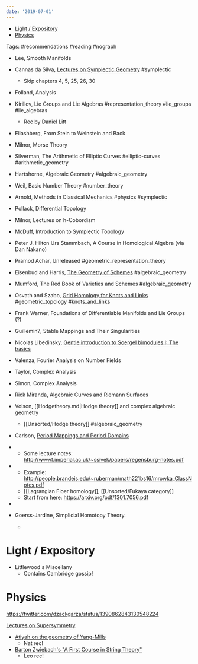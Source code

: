 ```yaml
---
date: '2019-07-01'
---
```


-   [Light / Expository](#light-expository)
-   [Physics](#physics)














Tags: \#recommendations \#reading \#nograph

-   Lee, Smooth Manifolds

-   Cannas da Silva, [Lectures on Symplectic Geometry](https://people.math.ethz.ch/~acannas/Papers/lsg.pdf) \#symplectic

    -   Skip chapters 4, 5, 25, 26, 30

-   Folland, Analysis

-   Kirillov, Lie Groups and Lie Algebras \#representation_theory \#lie_groups \#lie_algebras

    -   Rec by Daniel Litt

-   Eliashberg, From Stein to Weinstein and Back

-   Milnor, Morse Theory

-   Silverman, The Arithmetic of Elliptic Curves \#elliptic-curves \#arithmetic_geometry

-   Hartshorne, Algebraic Geometry \#algebraic_geometry

-   Weil, Basic Number Theory \#number_theory

-   Arnold, Methods in Classical Mechanics \#physics \#symplectic

-   Pollack, Differential Topology

-   Milnor, Lectures on h-Cobordism

-   McDuff, Introduction to Symplectic Topology

-   Peter J. Hilton Urs Stammbach, A Course in Homological Algebra (via Dan Nakano)

-   Pramod Achar, Unreleased \#geometric_representation_theory

-   Eisenbud and Harris, [The Geometry of Schemes](https://www.maths.ed.ac.uk/~v1ranick/papers/eisenbudharris.pdf) \#algebraic_geometry

-   Mumford, The Red Book of Varieties and Schemes \#algebraic_geometry

-   Osvath and Szabo, [Grid Homology for Knots and Links](https://web.math.princeton.edu/~petero/GridHomologyBook.pdf) \#geometric_topology \#knots_and_links

-   Frank Warner, Foundations of Differentiable Manifolds and Lie Groups (?)

-   Guillemin?, Stable Mappings and Their Singularities

-   Nicolas Libedinsky, [Gentle introduction to Soergel bimodules I: The basics](https://arxiv.org/abs/1702.00039)

-   Valenza, Fourier Analysis on Number Fields

-   Taylor, Complex Analysis

-   Simon, Complex Analysis

-   Rick Miranda, Algebraic Curves and Riemann Surfaces

-   Voison, \[\[Hodgetheory.md\|Hodge theory\]\] and complex algebraic geometry

    -   \[\[Unsorted/Hodge theory\]\] \#algebraic_geometry

-   Carlson, [Period Mappings and Period Domains](https://www-fourier.ujf-grenoble.fr/~peters/Books/PeriodBook.f/SecondEdition/PerBook.pdf)

-   -   Some lecture notes: <http://wwwf.imperial.ac.uk/~ssivek/papers/regensburg-notes.pdf>

-   -   Example: <http://people.brandeis.edu/~ruberman/math221bs16/mrowka_ClassNotes.pdf>
    -   \[\[Lagrangian Floer homology\]\], \[\[Unsorted/Fukaya category\]\]
    -   Start from here: <https://arxiv.org/pdf/1301.7056.pdf>

-   

-   Goerss-Jardine, Simplicial Homotopy Theory.

    -   

Light / Expository
==================

-   Littlewood's Miscellany
    -   Contains Cambridge gossip!

Physics
=======

https://twitter.com/dzackgarza/status/1390862843130548224

[Lectures on Supersymmetry](http://alpha.sinp.msu.ru/~panov/LibBooks/SUSY/(Courant_Lecture_Notes_11)V._S._Varadarajan-Supersymmetry_for_Mathematicians__An_Introduction_(Courant_Lecture_Notes)-American_Mathematical_Society(2004).pdf)

-   [Atiyah on the geometry of Yang-Mills](https://zulfahmed.files.wordpress.com/2014/05/atiyahgeometryyangmillsfields.pdf)
    -   Nat rec!
-   [Barton Zwiebach's "A First Course in String Theory"](https://ocw.mit.edu/courses/physics/8-251-string-theory-for-undergraduates-spring-2007/lecture-notes/)
    -   Leo rec!
